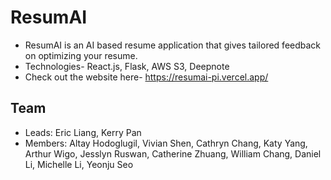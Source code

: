 # ResumAI
- ResumAI is an AI based resume application that gives tailored feedback on optimizing your resume.
- Technologies- React.js, Flask, AWS S3, Deepnote
- Check out the website here- https://resumai-pi.vercel.app/

## Team
- Leads: Eric Liang, Kerry Pan
- Members: Altay Hodoglugil, Vivian Shen, Cathryn Chang, Katy Yang, Arthur Wigo, Jesslyn Ruswan, Catherine Zhuang, William Chang, Daniel Li, Michelle Li, Yeonju Seo
